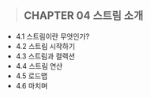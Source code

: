> ## CHAPTER 04 스트림 소개

* 4.1 스트림이란 무엇인가?
* 4.2 스트림 시작하기
* 4.3 스트림과 컬렉션
* 4.4 스트림 연산
* 4.5 로드맵
* 4.6 마치며